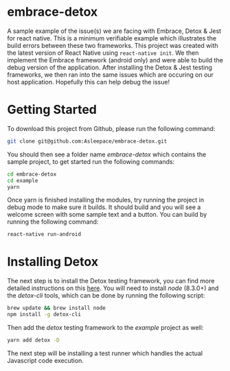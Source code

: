 # embrace-detox
A sample example of the issue(s) we are facing with Embrace, Detox & Jest for react native. This is a minimum verifiable example which illustrates the build errors between these two frameworks. This project was created with the latest version of React Native using `react-native init`. We then implement the Embrace framework (android only) and were able to build the debug version of the application. After installing the Detox & Jest testing frameworks, we then ran into the same issues which are occuring on our host application. Hopefully this can help debug the issue!

# Getting Started

To download this project from Github, please run the following command:

```bash
git clone git@github.com:Asleepace/embrace-detox.git
```

You should then see a folder name *embrace-detox* which contains the sample project, to get started run the following commands:

 ```bash
 cd embrace-detox
 cd example
yarn
```

Once yarn is finished installing the modules, try running the project in debug mode to make sure it builds. It should build and you will see a welcome screen with some sample text and a button. You can build by running the following command:

```bash
react-native run-android
```

# Installing Detox

The next step is to install the Detox testing framework, you can find more detailed instructions on this [here](https://github.com/wix/Detox/blob/master/docs/Introduction.GettingStarted.md). You will need to install *node* (8.3.0+) and the *detox-cli* tools, which can be done by running the following script:

```bash
brew update && brew install node
npm install -g detox-cli
```

Then add the *detox* testing framework to the *example* project as well:

```bash
yarn add detox -D
```

The next step will be installing a test runner which handles the actual Javascript code execution.

